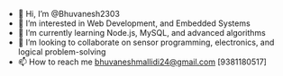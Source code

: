 - 👋 Hi, I’m @Bhuvanesh2303
- 👀 I’m interested in Web Development, and Embedded Systems
- 🌱 I’m currently learning Node.js, MySQL, and advanced algorithms
- 💞️ I’m looking to collaborate on  sensor programming, electronics, and logical problem-solving
- 📫 How to reach me bhuvaneshmallidi24@gmail.com [9381180517]


<!---
Bhuvanesh2303/Bhuvanesh2303 is a ✨ special ✨ repository because its `README.md` (this file) appears on your GitHub profile.
You can click the Preview link to take a look at your changes.
--->
